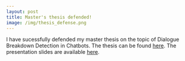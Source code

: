 ```yaml
---
layout: post
title: Master's thesis defended!
image: /img/thesis_defense.png
---
```


I have sucessfully defended my master thesis on the topic of Dialogue Breakdown Detection in Chatbots. The thesis can be found <a href="../pdf/Hendriksen_MAI_thesis.pdf">here</a>. The presentation slides are available <a href="../pdf/thesis_defense_presentation.pdf">here</a>.
